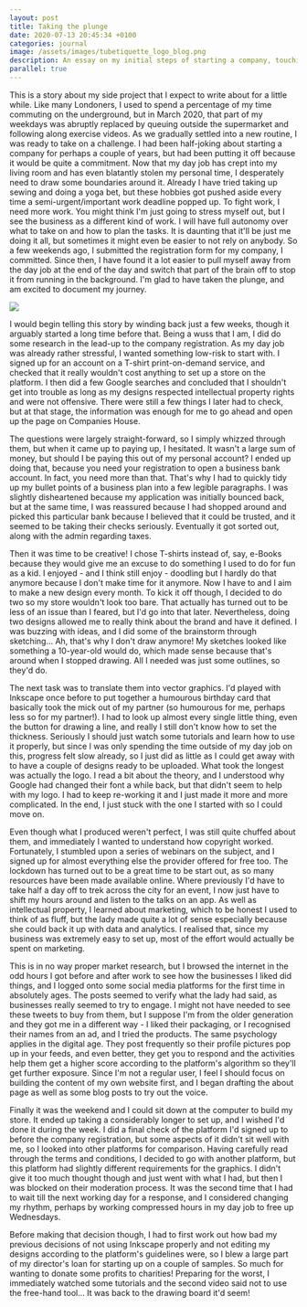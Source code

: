 ```yaml
---
layout: post
title: Taking the plunge
date: 2020-07-13 20:45:34 +0100
categories: journal
image: /assets/images/tubetiquette_logo_blog.png
description: An essay on my initial steps of starting a company, touching on the very basics of legal requirements, financial services, and the resources available to small and medium-sized enterprises in London. 
parallel: true
---
```


This is a story about my side project that I expect to write about for a little while. Like many Londoners, I used to spend a percentage of my time commuting on the underground, but in March 2020, that part of my weekdays was abruptly replaced by queuing outside the supermarket and following along exercise videos. As we gradually settled into a new routine, I was ready to take on a challenge. I had been half-joking about starting a company for perhaps a couple of years, but had been putting it off because it would be quite a commitment. Now that my day job has crept into my living room and has even blatantly stolen my personal time, I desperately need to draw some boundaries around it. Already I have tried taking up sewing and doing a yoga bet, but these hobbies got pushed aside every time a semi-urgent/important work deadline popped up. To fight work, I need more work. You might think I'm just going to stress myself out, but I see the business as a different kind of work. I will have full autonomy over what to take on and how to plan the tasks. It is daunting that it'll be just me doing it all, but sometimes it might even be easier to not rely on anybody. So a few weekends ago, I submitted the registration form for my company, I committed. Since then, I have found it a lot easier to pull myself away from the day job at the end of the day and switch that part of the brain off to stop it from running in the background. I'm glad to have taken the plunge, and am excited to document my journey. 

<div class="box alt"><div class="row 50% uniform">
        <img src="{{ page.image }}"/>
</div></div>

I would begin telling this story by winding back just a few weeks, though it arguably started a long time before that. Being a wuss that I am, I did do some research in the lead-up to the company registration. As my day job was already rather stressful, I wanted something low-risk to start with. I signed up for an account on a T-shirt print-on-demand service, and checked that it really wouldn't cost anything to set up a store on the platform. I then did a few Google searches and concluded that I shouldn't get into trouble as long as my designs respected intellectual property rights and were not offensive. There were still a few things I later had to check, but at that stage, the information was enough for me to go ahead and open up the page on Companies House. 

The questions were largely straight-forward, so I simply whizzed through them, but when it came up to paying up, I hesitated. It wasn't a large sum of money, but should I be paying this out of my personal account? I ended up doing that, because you need your registration to open a business bank account. In fact, you need more than that. That's why I had to quickly tidy up my bullet points of a business plan into a few legible paragraphs. I was slightly disheartened because my application was initially bounced back, but at the same time, I was reassured because I had shopped around and picked this particular bank because I believed that it could be trusted, and it seemed to be taking their checks seriously. Eventually it got sorted out, along with the admin regarding taxes.

Then it was time to be creative! I chose T-shirts instead of, say, e-Books because they would give me an excuse to do something I used to do for fun as a kid. I enjoyed - and I think still enjoy - doodling but I hardly do that anymore because I don't make time for it anymore. Now I have to and I aim to make a new design every month. To kick it off though, I decided to do two so my store wouldn't look too bare. That actually has turned out to be less of an issue than I feared, but I'd go into that later. Nevertheless, doing two designs allowed me to really think about the brand and have it defined. I was buzzing with ideas, and I did some of the brainstorm through sketching... Ah, that's why I don't draw anymore! My sketches looked like something a 10-year-old would do, which made sense because that's around when I stopped drawing. All I needed was just some outlines, so they'd do. 

The next task was to translate them into vector graphics. I'd played with Inkscape once before to put together a humourous birthday card that basically took the mick out of my partner (so humourous for me, perhaps less so for my partner!). I had to look up almost every single little thing, even the button for drawing a line, and really I still don't know how to set the thickness. Seriously I should just watch some tutorials and learn how to use it properly, but since I was only spending the time outside of my day job on this, progress felt slow already, so I just did as little as I could get away with to have a couple of designs ready to be uploaded. What took the longest was actually the logo. I read a bit about the theory, and I understood why Google had changed their font a while back, but that didn't seem to help with my logo. I had to keep re-working it and I just made it more and more complicated. In the end, I just stuck with the one I started with so I could move on. 

Even though what I produced weren't perfect, I was still quite chuffed about them, and immediately I wanted to understand how copyright worked. Fortunately, I stumbled upon a series of webinars on the subject, and I signed up for almost everything else the provider offered for free too. The lockdown has turned out to be a great time to be start out, as so many resources have been made available online. Where previously I'd have to take half a day off to trek across the city for an event, I now just have to shift my hours around and listen to the talks on an app. As well as intellectual property, I learned about marketing, which to be honest I used to think of as fluff, but the lady made quite a lot of sense especially because she could back it up with data and analytics. I realised that, since my business was extremely easy to set up, most of the effort would actually be spent on marketing. 

This is in no way proper market research, but I browsed the internet in the odd hours I got before and after work to see how the businesses I liked did things, and I logged onto some social media platforms for the first time in absolutely ages. The posts seemed to verify what the lady had said, as businesses really seemed to try to engage. I might not have needed to see these tweets to buy from them, but I suppose I'm from the older generation and they got me in a different way - I liked their packaging, or I recognised their names from an ad, and I tried the products. The same psychology applies in the digital age. They post frequently so their profile pictures pop up in your feeds, and even better, they get you to respond and the activities help them get a higher score according to the platform's algorithm so they'll get further exposure. Since I'm not a regular user, I feel I should focus on building the content of my own website first, and I began drafting the about page as well as some blog posts to try out the voice. 

Finally it was the weekend and I could sit down at the computer to build my store. It ended up taking a considerably longer to set up, and I wished I'd done it during the week. I did a final check of the platform I'd signed up to before the company registration, but some aspects of it didn't sit well with me, so I looked into other platforms for comparison. Having carefully read through the terms and conditions, I decided to go with another platform, but this platform had slightly different requirements for the graphics. I didn't give it too much thought though and just went with what I had, but then I was blocked on their moderation process. It was the second time that I had to wait till the next working day for a response, and I considered changing my rhythm, perhaps by working compressed hours in my day job to free up Wednesdays. 

Before making that decision though, I had to first work out how bad my previous decisions of not using Inkscape properly and not editing my designs according to the platform's guidelines were, so I blew a large part of my director's loan for starting up on a couple of samples. So much for wanting to donate some profits to charities! Preparing for the worst, I immediately watched some tutorials and the second video said not to use the free-hand tool... It was back to the drawing board it'd seem! 
